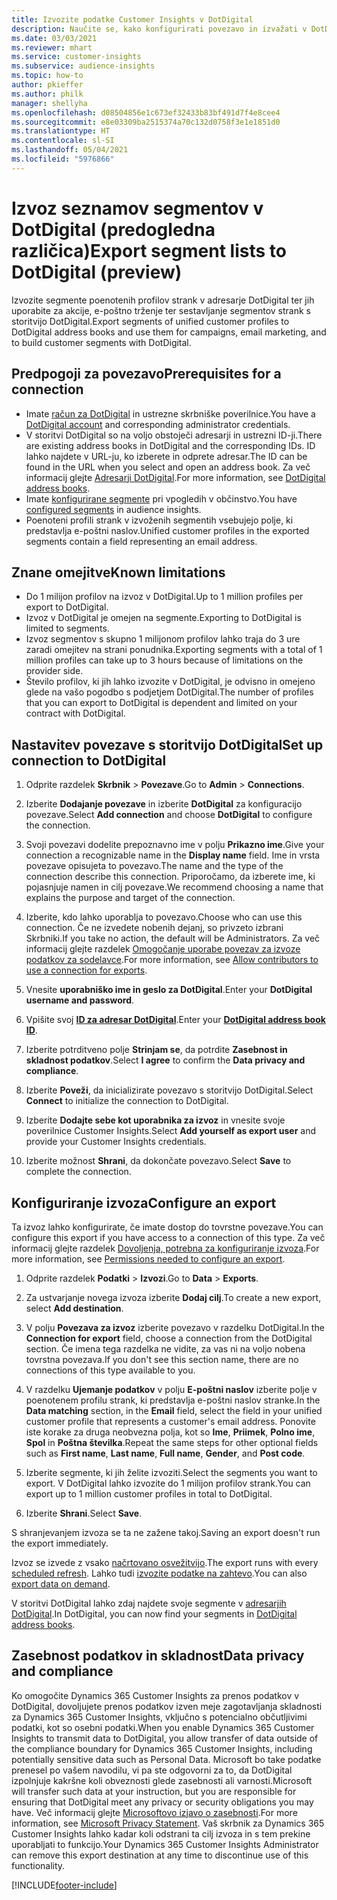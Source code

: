 ```yaml
---
title: Izvozite podatke Customer Insights v DotDigital
description: Naučite se, kako konfigurirati povezavo in izvažati v DotDigital.
ms.date: 03/03/2021
ms.reviewer: mhart
ms.service: customer-insights
ms.subservice: audience-insights
ms.topic: how-to
author: pkieffer
ms.author: philk
manager: shellyha
ms.openlocfilehash: d08504856e1c673ef32433b83bf491d7f4e8cee4
ms.sourcegitcommit: e8e03309ba2515374a70c132d0758f3e1e1851d0
ms.translationtype: HT
ms.contentlocale: sl-SI
ms.lasthandoff: 05/04/2021
ms.locfileid: "5976866"
---
```

# <a name="export-segment-lists-to-dotdigital-preview"></a><span data-ttu-id="427d6-103">Izvoz seznamov segmentov v DotDigital (predogledna različica)</span><span class="sxs-lookup"><span data-stu-id="427d6-103">Export segment lists to DotDigital (preview)</span></span>

<span data-ttu-id="427d6-104">Izvozite segmente poenotenih profilov strank v adresarje DotDigital ter jih uporabite za akcije, e-poštno trženje ter sestavljanje segmentov strank s storitvijo DotDigital.</span><span class="sxs-lookup"><span data-stu-id="427d6-104">Export segments of unified customer profiles to DotDigital address books and use them for campaigns, email marketing, and to build customer segments with DotDigital.</span></span> 

## <a name="prerequisites-for-a-connection"></a><span data-ttu-id="427d6-105">Predpogoji za povezavo</span><span class="sxs-lookup"><span data-stu-id="427d6-105">Prerequisites for a connection</span></span>

-   <span data-ttu-id="427d6-106">Imate [račun za DotDigital](https://dotdigital.com/) in ustrezne skrbniške poverilnice.</span><span class="sxs-lookup"><span data-stu-id="427d6-106">You have a [DotDigital account](https://dotdigital.com/) and corresponding administrator credentials.</span></span>
-   <span data-ttu-id="427d6-107">V storitvi DotDigital so na voljo obstoječi adresarji in ustrezni ID-ji.</span><span class="sxs-lookup"><span data-stu-id="427d6-107">There are existing address books in DotDigital and the corresponding IDs.</span></span> <span data-ttu-id="427d6-108">ID lahko najdete v URL-ju, ko izberete in odprete adresar.</span><span class="sxs-lookup"><span data-stu-id="427d6-108">The ID can be found in the URL when you select and open an address book.</span></span> <span data-ttu-id="427d6-109">Za več informacij glejte [Adresarji DotDigital](https://support.dotdigital.com/hc/articles/212211968-Creating-an-address-book).</span><span class="sxs-lookup"><span data-stu-id="427d6-109">For more information, see [DotDigital address books](https://support.dotdigital.com/hc/articles/212211968-Creating-an-address-book).</span></span>
-   <span data-ttu-id="427d6-110">Imate [konfigurirane segmente](segments.md) pri vpogledih v občinstvo.</span><span class="sxs-lookup"><span data-stu-id="427d6-110">You have [configured segments](segments.md) in audience insights.</span></span>
-   <span data-ttu-id="427d6-111">Poenoteni profili strank v izvoženih segmentih vsebujejo polje, ki predstavlja e-poštni naslov.</span><span class="sxs-lookup"><span data-stu-id="427d6-111">Unified customer profiles in the exported segments contain a field representing an email address.</span></span>

## <a name="known-limitations"></a><span data-ttu-id="427d6-112">Znane omejitve</span><span class="sxs-lookup"><span data-stu-id="427d6-112">Known limitations</span></span>

- <span data-ttu-id="427d6-113">Do 1 milijon profilov na izvoz v DotDigital.</span><span class="sxs-lookup"><span data-stu-id="427d6-113">Up to 1 million profiles per export to DotDigital.</span></span>
- <span data-ttu-id="427d6-114">Izvoz v DotDigital je omejen na segmente.</span><span class="sxs-lookup"><span data-stu-id="427d6-114">Exporting to DotDigital is limited to segments.</span></span>
- <span data-ttu-id="427d6-115">Izvoz segmentov s skupno 1 milijonom profilov lahko traja do 3 ure zaradi omejitev na strani ponudnika.</span><span class="sxs-lookup"><span data-stu-id="427d6-115">Exporting segments with a total of 1 million profiles can take up to 3 hours because of limitations on the provider side.</span></span> 
- <span data-ttu-id="427d6-116">Število profilov, ki jih lahko izvozite v DotDigital, je odvisno in omejeno glede na vašo pogodbo s podjetjem DotDigital.</span><span class="sxs-lookup"><span data-stu-id="427d6-116">The number of profiles that you can export to DotDigital is dependent and limited on your contract with DotDigital.</span></span>

## <a name="set-up-connection-to-dotdigital"></a><span data-ttu-id="427d6-117">Nastavitev povezave s storitvijo DotDigital</span><span class="sxs-lookup"><span data-stu-id="427d6-117">Set up connection to DotDigital</span></span>

1. <span data-ttu-id="427d6-118">Odprite razdelek **Skrbnik** > **Povezave**.</span><span class="sxs-lookup"><span data-stu-id="427d6-118">Go to **Admin** > **Connections**.</span></span>

1. <span data-ttu-id="427d6-119">Izberite **Dodajanje povezave** in izberite **DotDigital** za konfiguracijo povezave.</span><span class="sxs-lookup"><span data-stu-id="427d6-119">Select **Add connection** and choose **DotDigital** to configure the connection.</span></span>

1. <span data-ttu-id="427d6-120">Svoji povezavi dodelite prepoznavno ime v polju **Prikazno ime**.</span><span class="sxs-lookup"><span data-stu-id="427d6-120">Give your connection a recognizable name in the **Display name** field.</span></span> <span data-ttu-id="427d6-121">Ime in vrsta povezave opisujeta to povezavo.</span><span class="sxs-lookup"><span data-stu-id="427d6-121">The name and the type of the connection describe this connection.</span></span> <span data-ttu-id="427d6-122">Priporočamo, da izberete ime, ki pojasnjuje namen in cilj povezave.</span><span class="sxs-lookup"><span data-stu-id="427d6-122">We recommend choosing a name that explains the purpose and target of the connection.</span></span>

1. <span data-ttu-id="427d6-123">Izberite, kdo lahko uporablja to povezavo.</span><span class="sxs-lookup"><span data-stu-id="427d6-123">Choose who can use this connection.</span></span> <span data-ttu-id="427d6-124">Če ne izvedete nobenih dejanj, so privzeto izbrani Skrbniki.</span><span class="sxs-lookup"><span data-stu-id="427d6-124">If you take no action, the default will be Administrators.</span></span> <span data-ttu-id="427d6-125">Za več informacij glejte razdelek [Omogočanje uporabe povezav za izvoze podatkov za sodelavce](connections.md#allow-contributors-to-use-a-connection-for-exports).</span><span class="sxs-lookup"><span data-stu-id="427d6-125">For more information, see [Allow contributors to use a connection for exports](connections.md#allow-contributors-to-use-a-connection-for-exports).</span></span>

1. <span data-ttu-id="427d6-126">Vnesite **uporabniško ime in geslo za DotDigital**.</span><span class="sxs-lookup"><span data-stu-id="427d6-126">Enter your **DotDigital username and password**.</span></span>

1. <span data-ttu-id="427d6-127">Vpišite svoj **[ID za adresar DotDigital](https://support.dotdigital.com/hc/articles/212211968-Creating-an-address-book)**.</span><span class="sxs-lookup"><span data-stu-id="427d6-127">Enter your **[DotDigital address book ID](https://support.dotdigital.com/hc/articles/212211968-Creating-an-address-book)**.</span></span>

1. <span data-ttu-id="427d6-128">Izberite potrditveno polje **Strinjam se**, da potrdite **Zasebnost in skladnost podatkov**.</span><span class="sxs-lookup"><span data-stu-id="427d6-128">Select **I agree** to confirm the **Data privacy and compliance**.</span></span>

1. <span data-ttu-id="427d6-129">Izberite **Poveži**, da inicializirate povezavo s storitvijo DotDigital.</span><span class="sxs-lookup"><span data-stu-id="427d6-129">Select **Connect** to initialize the connection to DotDigital.</span></span>

1. <span data-ttu-id="427d6-130">Izberite **Dodajte sebe kot uporabnika za izvoz** in vnesite svoje poverilnice Customer Insights.</span><span class="sxs-lookup"><span data-stu-id="427d6-130">Select **Add yourself as export user** and provide your Customer Insights credentials.</span></span>

1. <span data-ttu-id="427d6-131">Izberite možnost **Shrani**, da dokončate povezavo.</span><span class="sxs-lookup"><span data-stu-id="427d6-131">Select **Save** to complete the connection.</span></span> 

## <a name="configure-an-export"></a><span data-ttu-id="427d6-132">Konfiguriranje izvoza</span><span class="sxs-lookup"><span data-stu-id="427d6-132">Configure an export</span></span>

<span data-ttu-id="427d6-133">Ta izvoz lahko konfigurirate, če imate dostop do tovrstne povezave.</span><span class="sxs-lookup"><span data-stu-id="427d6-133">You can configure this export if you have access to a connection of this type.</span></span> <span data-ttu-id="427d6-134">Za več informacij glejte razdelek [Dovoljenja, potrebna za konfiguriranje izvoza](export-destinations.md#set-up-a-new-export).</span><span class="sxs-lookup"><span data-stu-id="427d6-134">For more information, see [Permissions needed to configure an export](export-destinations.md#set-up-a-new-export).</span></span>

1. <span data-ttu-id="427d6-135">Odprite razdelek **Podatki** > **Izvozi**.</span><span class="sxs-lookup"><span data-stu-id="427d6-135">Go to **Data** > **Exports**.</span></span>

1. <span data-ttu-id="427d6-136">Za ustvarjanje novega izvoza izberite **Dodaj cilj**.</span><span class="sxs-lookup"><span data-stu-id="427d6-136">To create a new export, select **Add destination**.</span></span>

1. <span data-ttu-id="427d6-137">V polju **Povezava za izvoz** izberite povezavo v razdelku DotDigital.</span><span class="sxs-lookup"><span data-stu-id="427d6-137">In the **Connection for export** field, choose a connection from the DotDigital section.</span></span> <span data-ttu-id="427d6-138">Če imena tega razdelka ne vidite, za vas ni na voljo nobena tovrstna povezava.</span><span class="sxs-lookup"><span data-stu-id="427d6-138">If you don't see this section name, there are no connections of this type available to you.</span></span>


1. <span data-ttu-id="427d6-139">V razdelku **Ujemanje podatkov** v polju **E-poštni naslov** izberite polje v poenotenem profilu strank, ki predstavlja e-poštni naslov stranke.</span><span class="sxs-lookup"><span data-stu-id="427d6-139">In the **Data matching** section, in the **Email** field, select the field in your unified customer profile that represents a customer's email address.</span></span> <span data-ttu-id="427d6-140">Ponovite iste korake za druga neobvezna polja, kot so **Ime**, **Priimek**, **Polno ime**, **Spol** in **Poštna številka**.</span><span class="sxs-lookup"><span data-stu-id="427d6-140">Repeat the same steps for other optional fields such as **First name**, **Last name**, **Full name**, **Gender**, and **Post code**.</span></span>

1. <span data-ttu-id="427d6-141">Izberite segmente, ki jih želite izvoziti.</span><span class="sxs-lookup"><span data-stu-id="427d6-141">Select the segments you want to export.</span></span> <span data-ttu-id="427d6-142">V DotDigital lahko izvozite do 1 milijon profilov strank.</span><span class="sxs-lookup"><span data-stu-id="427d6-142">You can export up to 1 million customer profiles in total to DotDigital.</span></span>

1. <span data-ttu-id="427d6-143">Izberite **Shrani**.</span><span class="sxs-lookup"><span data-stu-id="427d6-143">Select **Save**.</span></span>

<span data-ttu-id="427d6-144">S shranjevanjem izvoza se ta ne zažene takoj.</span><span class="sxs-lookup"><span data-stu-id="427d6-144">Saving an export doesn't run the export immediately.</span></span>

<span data-ttu-id="427d6-145">Izvoz se izvede z vsako [načrtovano osvežitvijo](system.md#schedule-tab).</span><span class="sxs-lookup"><span data-stu-id="427d6-145">The export runs with every [scheduled refresh](system.md#schedule-tab).</span></span> <span data-ttu-id="427d6-146">Lahko tudi [izvozite podatke na zahtevo](export-destinations.md#run-exports-on-demand).</span><span class="sxs-lookup"><span data-stu-id="427d6-146">You can also [export data on demand](export-destinations.md#run-exports-on-demand).</span></span> 
 
<span data-ttu-id="427d6-147">V storitvi DotDigital lahko zdaj najdete svoje segmente v [adresarjih DotDigital](https://support.dotdigital.com/hc/articles/212211968-Creating-an-address-book).</span><span class="sxs-lookup"><span data-stu-id="427d6-147">In DotDigital, you can now find your segments in [DotDigital address books](https://support.dotdigital.com/hc/articles/212211968-Creating-an-address-book).</span></span>


## <a name="data-privacy-and-compliance"></a><span data-ttu-id="427d6-148">Zasebnost podatkov in skladnost</span><span class="sxs-lookup"><span data-stu-id="427d6-148">Data privacy and compliance</span></span>

<span data-ttu-id="427d6-149">Ko omogočite Dynamics 365 Customer Insights za prenos podatkov v DotDigital, dovoljujete prenos podatkov izven meje zagotavljanja skladnosti za Dynamics 365 Customer Insights, vključno s potencialno občutljivimi podatki, kot so osebni podatki.</span><span class="sxs-lookup"><span data-stu-id="427d6-149">When you enable Dynamics 365 Customer Insights to transmit data to DotDigital, you allow transfer of data outside of the compliance boundary for Dynamics 365 Customer Insights, including potentially sensitive data such as Personal Data.</span></span> <span data-ttu-id="427d6-150">Microsoft bo take podatke prenesel po vašem navodilu, vi pa ste odgovorni za to, da DotDigital izpolnjuje kakršne koli obveznosti glede zasebnosti ali varnosti.</span><span class="sxs-lookup"><span data-stu-id="427d6-150">Microsoft will transfer such data at your instruction, but you are responsible for ensuring that DotDigital meet any privacy or security obligations you may have.</span></span> <span data-ttu-id="427d6-151">Več informacij glejte [Microsoftovo izjavo o zasebnosti](https://go.microsoft.com/fwlink/?linkid=396732).</span><span class="sxs-lookup"><span data-stu-id="427d6-151">For more information, see [Microsoft Privacy Statement](https://go.microsoft.com/fwlink/?linkid=396732).</span></span>
<span data-ttu-id="427d6-152">Vaš skrbnik za Dynamics 365 Customer Insights lahko kadar koli odstrani ta cilj izvoza in s tem prekine uporabljati to funkcijo.</span><span class="sxs-lookup"><span data-stu-id="427d6-152">Your Dynamics 365 Customer Insights Administrator can remove this export destination at any time to discontinue use of this functionality.</span></span>


[!INCLUDE[footer-include](../includes/footer-banner.md)]
